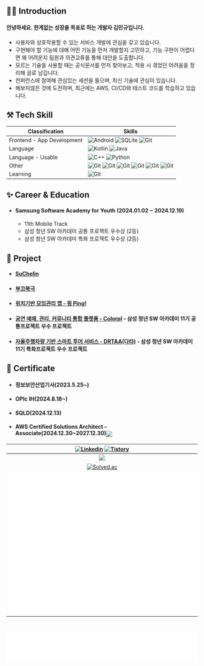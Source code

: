 ## 🙋‍♂️ Introduction

#### 안녕하세요. 한계없는 성장을 목표로 하는 개발자 김민규입니다.
- 사용자와 상호작용할 수 있는 서비스 개발에 관심을 갖고 있습니다.
- 구현해야 할 기능에 대해 어떤 기능을 먼저 개발할지 고민하고, 기능 구현이 어렵다면 왜 어려운지 팀원과 의견교류를 통해 대안을 도출합니다.
- 모르는 기술을 사용할 때는 공식문서를 먼저 찾아보고, 적용 시 겪었던 어려움을 정리해 글로 남깁니다.
- 컨퍼런스에 참여해 관심있는 세션을 들으며, 최신 기술에 관심이 있습니다.
- 해보지않은 것에 도전하며, 최근에는 AWS, CI/CD와 테스트 코드를 학습하고 있습니다.

## ⚒ Tech Skill
<!--https://img.shields.io/badge/{배지이름}-{css컬러}?style={스타일}&logo={로고}&logoColor={로고컬러}-->
|Classification|Skills|
|---|---|
|Frontend - App Development|![Android](https://img.shields.io/badge/Android-236DB33F?style=for-the-badge&logo=android&logoColor=white)  ![SQLite](https://img.shields.io/badge/sqlite-003B57.svg?style=for-the-badge&logo=SQLite&logoColor=white) ![Git](https://img.shields.io/badge/Firebase-DD2C00.svg?style=for-the-badge&logo=firebase&logoColor=white)|
|Language|![Kotlin](https://img.shields.io/badge/kotlin-7F52FF?style=for-the-badge&logo=Kotlin&logoColor=white) ![Java](https://img.shields.io/badge/java-FF7800?style=for-the-badge&logo=java&logoColor=white)|
|Language - Usable|![C++](https://img.shields.io/badge/c++-%2300599C.svg?style=for-the-badge&logo=c%2B%2B&logoColor=white) ![Python](https://img.shields.io/badge/Python-%2300599C?style=for-the-badge&logo=python&logoColor=white)|
|Other|![Git](https://img.shields.io/badge/git-%23F05033.svg?style=for-the-badge&logo=git&logoColor=white) ![Git](https://img.shields.io/badge/GCP-4285F4.svg?style=for-the-badge&logo=googlecloud&logoColor=white) ![Git](https://img.shields.io/badge/ROS-22314E.svg?style=for-the-badge&logo=ROS&logoColor=white) ![Git](https://img.shields.io/badge/Ubuntu-E95420.svg?style=for-the-badge&logo=ubuntu&logoColor=white) ![Git](https://img.shields.io/badge/Gitlab_Runner-E95420.svg?style=for-the-badge&logo=gitlab&logoColor=white) ![Git](https://img.shields.io/badge/Github_Actions-181717.svg?style=for-the-badge&logo=github&logoColor=white)|
|Learning|![Git](https://img.shields.io/badge/Docker-2496ED.svg?style=for-the-badge&logo=docker&logoColor=white)|

## ✨ Career & Education
 - #### Samsung Software Academy for Youth (2024.01.02 ~ 2024.12.19)
   -  11th Mobile Track
   -  삼성 청년 SW 아카데미 공통 프로젝트 우수상 (2등)
   -  삼성 청년 SW 아카데미 특화 프로젝트 우수상 (2등)

## 🔭 Project

 - #### [SuChelin](https://github.com/SuChelin/SuChelinV2)
 - #### [부끄북극](https://github.com/kimmandoo/ShyPolarBear/tree/kimmandoo)
 - #### [위치기반 모임관리 앱 - 핑 Ping!](https://github.com/kimmandoo/Ping)
 - #### [공연 예매, 관리, 커뮤니티 통합 플랫폼 - Colorpl](https://github.com/kimmandoo/Colorpl) - 삼성 청년 SW 아카데미 11기 공통프로젝트 우수 프로젝트
 - #### [자율주행차량 기반 스마트 투어 서비스 - DRTAA(다타)](https://github.com/kimmandoo/DRTAA) - 삼성 청년 SW 아카데미 11기 특화프로젝트 우수 프로젝트

## 📜 Certificate

- #### 정보보안산업기사(2023.5.25~)
- #### OPIc IH(2024.8.18~)
- #### SQLD(2024.12.13)
- #### AWS Certified Solutions Architect – Associate(2024.12.30~2027.12.30)<img align="center" src="https://images.credly.com/size/340x340/images/0e284c3f-5164-4b21-8660-0d84737941bc/image.png" width="100">


|[![Linkedin](https://img.shields.io/badge/-LinkedIn-blue?style=for-the-badge&logo=Linkedin&logoColor=white)](https://www.linkedin.com/in/mingyu-kim-400891193/) [![Tistory](https://img.shields.io/badge/blog-000000?style=for-the-badge&logo=Tistory&logoColor=white)](https://kimmandooo.tistory.com/)|
|:---:|
|<a href="https://github.com/devxb/gitanimals">  <img src="https://render.gitanimals.org/farms/kimmandoo" width="500"/></a> |
| [![Solved.ac](http://mazassumnida.wtf/api/generate_badge?boj=kimmandoo)](https://solved.ac/kimmandoo) |
|<img align="center" src="https://raw.githubusercontent.com/kimmandoo/kimmandoo/main/github-metrics.svg" alt="Metrics" width="500"> |

#
![starred](/metrics.plugin.topics.icons.svg)

<!--
**mingyuk99/mingyuk99** is a ✨ _special_ ✨ repository because its `README.md` (this file) appears on your GitHub profile.
Here are some ideas to get you started:

- 🔭 I’m currently working on ...
- 🌱 I’m currently learning ...
- 👯 I’m looking to collaborate on ...
- 🤔 I’m looking for help with ...
- 💬 Ask me about ...
- 📫 How to reach me: ...
- 😄 Pronouns: ...
- ⚡ Fun fact: ...
-->
